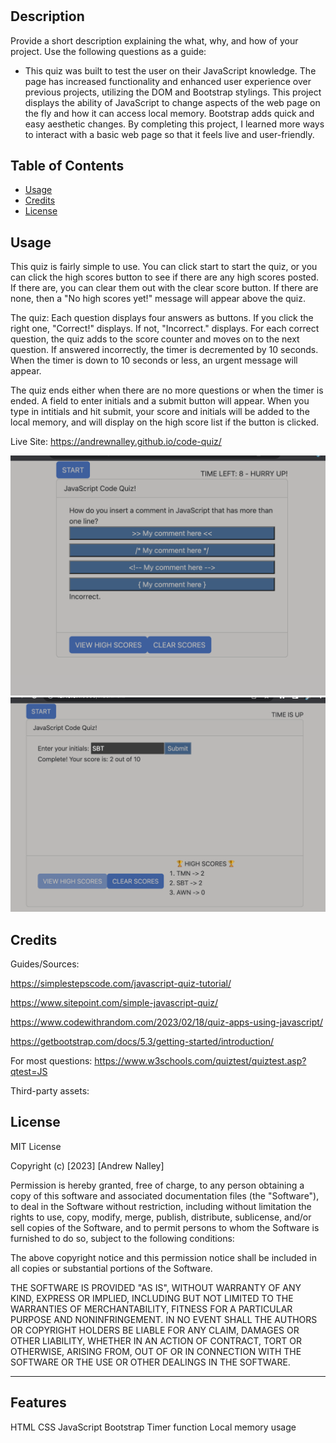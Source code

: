 # <Code-Quiz>

## Description

Provide a short description explaining the what, why, and how of your project. Use the following questions as a guide:

- This quiz was built to test the user on their JavaScript knowledge. The page has increased functionality and enhanced user experience over previous projects, utilizing the DOM and Bootstrap stylings. This project displays the ability of JavaScript to change aspects of the web page on the fly and how it can access local memory. Bootstrap adds quick and easy aesthetic changes. By completing this project, I learned more ways to interact with a basic web page so that it feels live and user-friendly. 


## Table of Contents


- [Usage](#usage)
- [Credits](#credits)
- [License](#license)


## Usage

This quiz is fairly simple to use. You can click start to start the quiz, or you can click the high scores button to see if there are any high scores posted. If there are, you can clear them out with the clear score button. If there are none, then a "No high scores yet!" message will appear above the quiz. 

The quiz: Each question displays four answers as buttons. If you click the right one, "Correct!" displays. If not, "Incorrect." displays. For each correct question, the quiz adds to the score counter and moves on to the next question. If answered incorrectly, the timer is decremented by 10 seconds. When the timer is down to 10 seconds or less, an urgent message will appear. 

The quiz ends either when there are no more questions or when the timer is ended. A field to enter initials and a submit button will appear. When you type in intitials and hit submit, your score and initials will be added to the local memory, and will display on the high score list if the button is clicked. 

Live Site: https://andrewnalley.github.io/code-quiz/



![during the quiz](assets/images/quiz-countdown.png)
![after game has ended](assets/images/high-scores.png)



## Credits

Guides/Sources:  

https://simplestepscode.com/javascript-quiz-tutorial/

https://www.sitepoint.com/simple-javascript-quiz/

https://www.codewithrandom.com/2023/02/18/quiz-apps-using-javascript/

https://getbootstrap.com/docs/5.3/getting-started/introduction/




For most questions:
https://www.w3schools.com/quiztest/quiztest.asp?qtest=JS


Third-party assets:
<script src="https://cdn.jsdelivr.net/npm/@popperjs/core@2.11.7/dist/umd/popper.min.js" integrity="sha384-zYPOMqeu1DAVkHiLqWBUTcbYfZ8osu1Nd6Z89ify25QV9guujx43ITvfi12/QExE" crossorigin="anonymous"></script>
<script src="https://cdn.jsdelivr.net/npm/bootstrap@5.3.0-alpha3/dist/js/bootstrap.min.js" integrity="sha384-Y4oOpwW3duJdCWv5ly8SCFYWqFDsfob/3GkgExXKV4idmbt98QcxXYs9UoXAB7BZ" crossorigin="anonymous"></script>


## License

MIT License

Copyright (c) [2023] [Andrew Nalley]

Permission is hereby granted, free of charge, to any person obtaining a copy
of this software and associated documentation files (the "Software"), to deal
in the Software without restriction, including without limitation the rights
to use, copy, modify, merge, publish, distribute, sublicense, and/or sell
copies of the Software, and to permit persons to whom the Software is
furnished to do so, subject to the following conditions:

The above copyright notice and this permission notice shall be included in all
copies or substantial portions of the Software.

THE SOFTWARE IS PROVIDED "AS IS", WITHOUT WARRANTY OF ANY KIND, EXPRESS OR
IMPLIED, INCLUDING BUT NOT LIMITED TO THE WARRANTIES OF MERCHANTABILITY,
FITNESS FOR A PARTICULAR PURPOSE AND NONINFRINGEMENT. IN NO EVENT SHALL THE
AUTHORS OR COPYRIGHT HOLDERS BE LIABLE FOR ANY CLAIM, DAMAGES OR OTHER
LIABILITY, WHETHER IN AN ACTION OF CONTRACT, TORT OR OTHERWISE, ARISING FROM,
OUT OF OR IN CONNECTION WITH THE SOFTWARE OR THE USE OR OTHER DEALINGS IN THE
SOFTWARE.

---



## Features

HTML
CSS
JavaScript
Bootstrap
Timer function
Local memory usage


